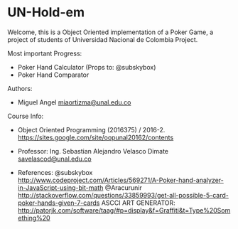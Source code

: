 # UN-Hold-em
Welcome, this is  a Object Oriented implementation of a Poker Game, a project of students of Universidad Nacional de Colombia Project. 

Most important Progress:
- Poker Hand Calculator (Props to: @subskybox)
- Poker Hand Comparator

Authors:
- Miguel Angel miaortizma@unal.edu.co

Course Info:
- Object Oriented Programming (2016375) / 2016-2. https://sites.google.com/site/oopunal20162/contents
- Professor: Ing. Sebastian Alejandro Velasco Dimate savelascod@unal.edu.co

- References:
@subskybox
http://www.codeproject.com/Articles/569271/A-Poker-hand-analyzer-in-JavaScript-using-bit-math
@Aracurunir
http://stackoverflow.com/questions/33859993/get-all-possible-5-card-poker-hands-given-7-cards
ASCCI ART GENERATOR:
http://patorjk.com/software/taag/#p=display&f=Graffiti&t=Type%20Something%20
